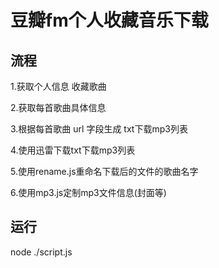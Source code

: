 # 豆瓣fm个人收藏音乐下载

## 流程

  1.获取个人信息 收藏歌曲

  2.获取每首歌曲具体信息

  3.根据每首歌曲 url 字段生成 txt下载mp3列表

  4.使用迅雷下载txt下载mp3列表

  5.使用rename.js重命名下载后的文件的歌曲名字

  6.使用mp3.js定制mp3文件信息(封面等)

## 运行

  node ./script.js
